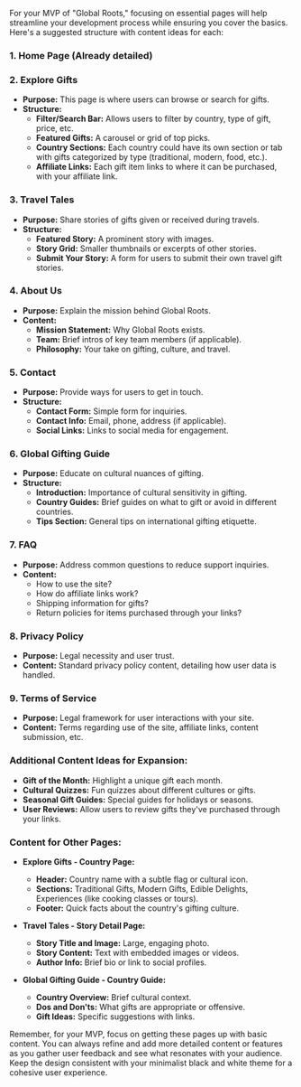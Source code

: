 For your MVP of "Global Roots," focusing on essential pages will help streamline your development process while ensuring you cover the basics. Here's a suggested structure with content ideas for each:

### 1. **Home Page** (Already detailed)

### 2. **Explore Gifts**
- **Purpose:** This page is where users can browse or search for gifts.
- **Structure:**
  - **Filter/Search Bar:** Allows users to filter by country, type of gift, price, etc.
  - **Featured Gifts:** A carousel or grid of top picks.
  - **Country Sections:** Each country could have its own section or tab with gifts categorized by type (traditional, modern, food, etc.).
  - **Affiliate Links:** Each gift item links to where it can be purchased, with your affiliate link.

### 3. **Travel Tales**
- **Purpose:** Share stories of gifts given or received during travels.
- **Structure:**
  - **Featured Story:** A prominent story with images.
  - **Story Grid:** Smaller thumbnails or excerpts of other stories.
  - **Submit Your Story:** A form for users to submit their own travel gift stories.

### 4. **About Us**
- **Purpose:** Explain the mission behind Global Roots.
- **Content:**
  - **Mission Statement:** Why Global Roots exists.
  - **Team:** Brief intros of key team members (if applicable).
  - **Philosophy:** Your take on gifting, culture, and travel.

### 5. **Contact**
- **Purpose:** Provide ways for users to get in touch.
- **Structure:**
  - **Contact Form:** Simple form for inquiries.
  - **Contact Info:** Email, phone, address (if applicable).
  - **Social Links:** Links to social media for engagement.

### 6. **Global Gifting Guide**
- **Purpose:** Educate on cultural nuances of gifting.
- **Structure:**
  - **Introduction:** Importance of cultural sensitivity in gifting.
  - **Country Guides:** Brief guides on what to gift or avoid in different countries.
  - **Tips Section:** General tips on international gifting etiquette.

### 7. **FAQ**
- **Purpose:** Address common questions to reduce support inquiries.
- **Content:** 
  - How to use the site?
  - How do affiliate links work?
  - Shipping information for gifts?
  - Return policies for items purchased through your links?

### 8. **Privacy Policy**
- **Purpose:** Legal necessity and user trust.
- **Content:** Standard privacy policy content, detailing how user data is handled.

### 9. **Terms of Service**
- **Purpose:** Legal framework for user interactions with your site.
- **Content:** Terms regarding use of the site, affiliate links, content submission, etc.

### Additional Content Ideas for Expansion:

- **Gift of the Month:** Highlight a unique gift each month.
- **Cultural Quizzes:** Fun quizzes about different cultures or gifts.
- **Seasonal Gift Guides:** Special guides for holidays or seasons.
- **User Reviews:** Allow users to review gifts they've purchased through your links.

### Content for Other Pages:

- **Explore Gifts - Country Page:**
  - **Header:** Country name with a subtle flag or cultural icon.
  - **Sections:** Traditional Gifts, Modern Gifts, Edible Delights, Experiences (like cooking classes or tours).
  - **Footer:** Quick facts about the country's gifting culture.

- **Travel Tales - Story Detail Page:**
  - **Story Title and Image:** Large, engaging photo.
  - **Story Content:** Text with embedded images or videos.
  - **Author Info:** Brief bio or link to social profiles.

- **Global Gifting Guide - Country Guide:**
  - **Country Overview:** Brief cultural context.
  - **Dos and Don'ts:** What gifts are appropriate or offensive.
  - **Gift Ideas:** Specific suggestions with links.

Remember, for your MVP, focus on getting these pages up with basic content. You can always refine and add more detailed content or features as you gather user feedback and see what resonates with your audience. Keep the design consistent with your minimalist black and white theme for a cohesive user experience.